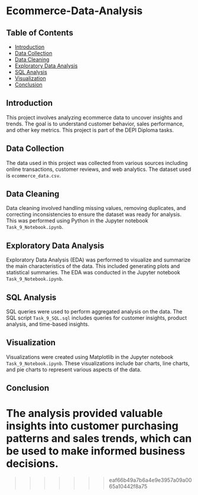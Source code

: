 # Ecommerce-Data-Analysis

## Table of Contents
- [Introduction](#introduction)
- [Data Collection](#data-collection)
- [Data Cleaning](#data-cleaning)
- [Exploratory Data Analysis](#exploratory-data-analysis)
- [SQL Analysis](#sql-analysis)
- [Visualization](#visualization)
- [Conclusion](#conclusion)

## Introduction
This project involves analyzing ecommerce data to uncover insights and trends. The goal is to understand customer behavior, sales performance, and other key metrics. This project is part of the DEPI Diploma tasks.

## Data Collection
The data used in this project was collected from various sources including online transactions, customer reviews, and web analytics. The dataset used is `ecommerce_data.csv`.

## Data Cleaning
Data cleaning involved handling missing values, removing duplicates, and correcting inconsistencies to ensure the dataset was ready for analysis. This was performed using Python in the Jupyter notebook `Task_9_Notebook.ipynb`.

## Exploratory Data Analysis
Exploratory Data Analysis (EDA) was performed to visualize and summarize the main characteristics of the data. This included generating plots and statistical summaries. The EDA was conducted in the Jupyter notebook `Task_9_Notebook.ipynb`.

## SQL Analysis
SQL queries were used to perform aggregated analysis on the data. The SQL script `Task_9_SQL.sql` includes queries for customer insights, product analysis, and time-based insights.

## Visualization
Visualizations were created using Matplotlib in the Jupyter notebook `Task_9_Notebook.ipynb`. These visualizations include bar charts, line charts, and pie charts to represent various aspects of the data.

## Conclusion
The analysis provided valuable insights into customer purchasing patterns and sales trends, which can be used to make informed business decisions.
=======

>>>>>>> eaf66b49a7b6a4e9e3957a09a0065a10442f8a75
